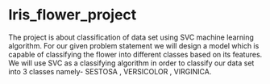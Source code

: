 # Iris_flower_project
The project is about classification of data set using SVC machine learning algorithm. For our given problem statement we will design a model which is capable of classifying the flower into different classes based on its features. We will use SVC as a classifying algorithm in order to classify our data set into 3 classes namely- SESTOSA , VERSICOLOR ,  VIRGINICA.
